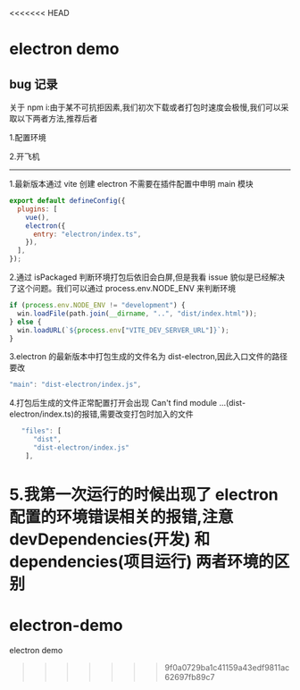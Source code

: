<<<<<<< HEAD
<!--
 * @Description:
 * @Author: yeeChen
 * @Date: 2023-06-05 16:55:10
 * @LastEditTime: 2023-06-06 18:32:48
 * @LastEditors: yeeChen
-->

# electron demo

## bug 记录

关于 npm i:由于某不可抗拒因素,我们初次下载或者打包时速度会极慢,我们可以采取以下两者方法,推荐后者

1.配置环境

2.开飞机

---

1.最新版本通过 vite 创建 electron 不需要在插件配置中申明 main 模块

<!-- vite.config.ts -->

```js
export default defineConfig({
  plugins: [
    vue(),
    electron({
      entry: "electron/index.ts",
    }),
  ],
});
```

2.通过 isPackaged 判断环境打包后依旧会白屏,但是我看 issue 貌似是已经解决了这个问题。我们可以通过 process.env.NODE_ENV 来判断环境

<!-- electron/index.ts -->

```js
if (process.env.NODE_ENV != "development") {
  win.loadFile(path.join(__dirname, "..", "dist/index.html"));
} else {
  win.loadURL(`${process.env["VITE_DEV_SERVER_URL"]}`);
}
```

3.electron 的最新版本中打包生成的文件名为 dist-electron,因此入口文件的路径要改

<!-- package.json -->

```js
"main": "dist-electron/index.js",
```

4.打包后生成的文件正常配置打开会出现 Can't find module ...(dist-electron/index.ts)的报错,需要改变打包时加入的文件

<!-- package.json -->

```js
   "files": [
      "dist",
      "dist-electron/index.js"
    ],
```

5.我第一次运行的时候出现了 electron 配置的环境错误相关的报错,注意 devDependencies(开发) 和 dependencies(项目运行) 两者环境的区别
=======
# electron-demo
electron demo
>>>>>>> 9f0a0729ba1c41159a43edf9811ac62697fb89c7
